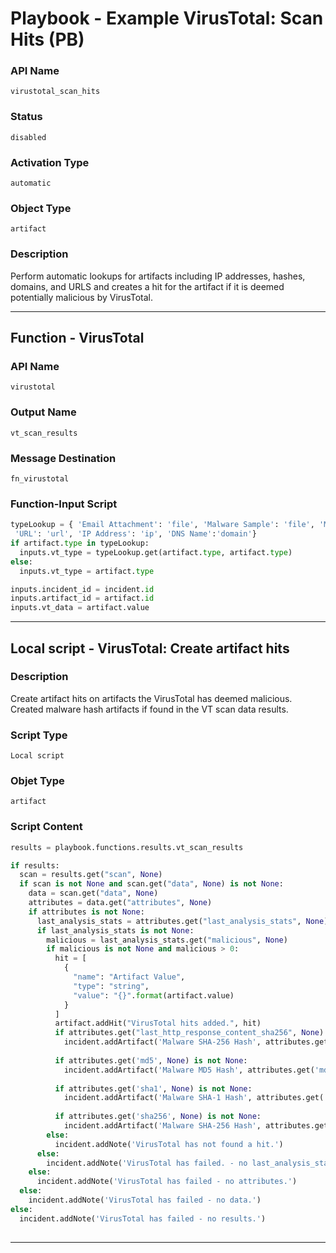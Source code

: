<!--
    DO NOT MANUALLY EDIT THIS FILE
    THIS FILE IS AUTOMATICALLY GENERATED WITH resilient-sdk codegen
    Generated with resilient-sdk v49.0.4368
-->

# Playbook - Example VirusTotal: Scan Hits (PB)

### API Name
`virustotal_scan_hits`

### Status
`disabled`

### Activation Type
`automatic`

### Object Type
`artifact`

### Description
Perform automatic lookups for artifacts including IP addresses, hashes, domains, and URLS and creates a hit for the artifact if it is deemed potentially malicious by VirusTotal.


---
## Function - VirusTotal

### API Name
`virustotal`

### Output Name
`vt_scan_results`

### Message Destination
`fn_virustotal`

### Function-Input Script
```python
typeLookup = { 'Email Attachment': 'file', 'Malware Sample': 'file', 'Malware MD5 Hash': 'hash', 'Malware SHA-1 Hash': 'hash', 'Malware SHA-256 Hash': 'hash', 'Other File': 'file', 'RCF 822 Email Message Fife': 'file', 'File Name': 'filename',
 'URL': 'url', 'IP Address': 'ip', 'DNS Name':'domain'}
if artifact.type in typeLookup:
  inputs.vt_type = typeLookup.get(artifact.type, artifact.type)
else:
  inputs.vt_type = artifact.type

inputs.incident_id = incident.id
inputs.artifact_id = artifact.id
inputs.vt_data = artifact.value
```

---

## Local script - VirusTotal: Create artifact hits

### Description
Create artifact hits on artifacts the VirusTotal has deemed malicious. Created malware hash artifacts if found in the VT scan data results.

### Script Type
`Local script`

### Objet Type
`artifact`

### Script Content
```python
results = playbook.functions.results.vt_scan_results

if results:
  scan = results.get("scan", None)
  if scan is not None and scan.get("data", None) is not None:
    data = scan.get("data", None)
    attributes = data.get("attributes", None)
    if attributes is not None:
      last_analysis_stats = attributes.get("last_analysis_stats", None)
      if last_analysis_stats is not None:
        malicious = last_analysis_stats.get("malicious", None)
        if malicious is not None and malicious > 0:
          hit = [
            {
              "name": "Artifact Value",
              "type": "string",
              "value": "{}".format(artifact.value)
            }
          ]
          artifact.addHit("VirusTotal hits added.", hit)
          if attributes.get("last_http_response_content_sha256", None) is not None:
            incident.addArtifact('Malware SHA-256 Hash', attributes.get("last_http_response_content_sha256", None), "Created by VirusTotal.")
            
          if attributes.get('md5', None) is not None:
            incident.addArtifact('Malware MD5 Hash', attributes.get('md5'), "Created by VirusTotal.")
  
          if attributes.get('sha1', None) is not None:
            incident.addArtifact('Malware SHA-1 Hash', attributes.get('sha1'), "Created by VirusTotal.")
    
          if attributes.get('sha256', None) is not None:
            incident.addArtifact('Malware SHA-256 Hash', attributes.get('sha256'), "Created by VirusTotal.")
        else:
          incident.addNote('VirusTotal has not found a hit.')
      else:
        incident.addNote('VirusTotal has failed. - no last_analysis_stats')
    else:
      incident.addNote('VirusTotal has failed - no attributes.')
  else:
    incident.addNote('VirusTotal has failed - no data.')
else:
  incident.addNote('VirusTotal has failed - no results.')
      
```

---
